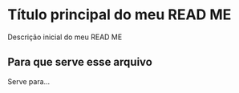 # Título principal do meu READ ME

Descrição inicial do meu READ ME

## Para que serve esse arquivo
Serve para...
